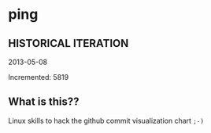 # ping

## HISTORICAL ITERATION
2013-05-08

Incremented: 5819

## What is this?? 
Linux skills to hack the github commit visualization chart `;-)`
